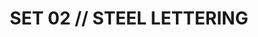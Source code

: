 ---
layout: default
categories: label-set
title: SET 02 // STEEL LETTERING
comments: true
permalink: amex
img1: /files/label-02/img/label-02.jpg
download: /files/label-02/label-02.zip
---